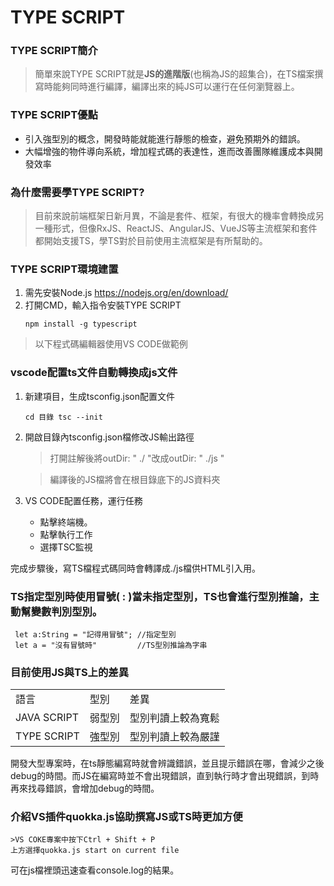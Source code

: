 # TYPE SCRIPT
### TYPE SCRIPT簡介

>簡單來說TYPE SCRIPT就是**JS的進階版**(也稱為JS的超集合)，在TS檔案撰寫時能夠同時進行編譯，編譯出來的純JS可以運行在任何瀏覽器上。

### TYPE SCRIPT優點
* 引入強型別的概念，開發時能就能進行靜態的檢查，避免預期外的錯誤。
* 大幅增強的物件導向系統，增加程式碼的表達性，進而改善團隊維護成本與開發效率

### 為什麼需要學TYPE SCRIPT?
>目前來說前端框架日新月異，不論是套件、框架，有很大的機率會轉換成另一種形式，但像RxJS、ReactJS、AngularJS、VueJS等主流框架和套件都開始支援TS，學TS對於目前使用主流框架是有所幫助的。


### TYPE SCRIPT環境建置
1. 需先安裝Node.js
    https://nodejs.org/en/download/
2. 打開CMD，輸入指令安裝TYPE SCRIPT
    ```
    npm install -g typescript
    ```
>以下程式碼編輯器使用VS CODE做範例
### vscode配置ts文件自動轉換成js文件
1. 新建項目，生成tsconfig.json配置文件
    ```
    cd 目錄 tsc --init 
    ```
2. 開啟目錄內tsconfig.json檔修改JS輸出路徑
   >打開註解後將outDir:  " ./ "改成outDir:  " ./js "
   
   >編譯後的JS檔將會在根目錄底下的JS資料夾
3. VS CODE配置任務，運行任務
    * 點擊終端機。
    * 點擊執行工作
    * 選擇TSC監視

完成步驟後，寫TS檔程式碼同時會轉譯成./js檔供HTML引入用。

### TS指定型別時使用冒號( : )當未指定型別，TS也會進行型別推論，主動幫變數判別型別。
```
 let a:String = "記得用冒號"; //指定型別
 let a = "沒有冒號時"         //TS型別推論為字串
```
### 目前使用JS與TS上的差異

<table >
<tr>
<td>語言</td>
<td>型別</td>
<td>差異</td>
</tr>
<tr>
<td>JAVA SCRIPT</td>
<td>弱型別</td>
<td>型別判讀上較為寬鬆</td>
<tr>
<tr>
<td>TYPE SCRIPT</td>
<td>強型別</td>
<td>型別判讀上較為嚴謹</td>
<tr>
</table>

開發大型專案時，在ts靜態編寫時就會辨識錯誤，並且提示錯誤在哪，會減少之後debug的時間。而JS在編寫時並不會出現錯誤，直到執行時才會出現錯誤，到時再來找尋錯誤，會增加debug的時間。

### 介紹VS插件quokka.js協助撰寫JS或TS時更加方便
    >VS COKE專案中按下Ctrl + Shift + P
    上方選擇quokka.js start on current file
可在js檔裡頭迅速查看console.log的結果。



  
